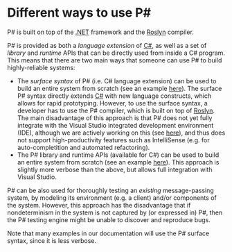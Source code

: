 Different ways to use P#
========================
P# is built on top of the [.NET](https://www.microsoft.com/net) framework and the [Roslyn](https://github.com/dotnet/roslyn) compiler.

P# is provided as both a _language extension_ of [C#](https://docs.microsoft.com/en-gb/dotnet/csharp/), as well as a set of _library_ and _runtime_ APIs that can be directly used from inside a C# program. This means that there are two main ways that someone can use P# to build highly-reliable systems:
- The _surface syntax_ of P# (i.e. C# language extension) can be used to build an entire system from scratch (see an example [here](https://github.com/p-org/PSharp/blob/master/Samples/PingPong/PingPong.PSharpLanguage/Server.psharp)). The surface P# syntax directly extends [C#](https://docs.microsoft.com/en-gb/dotnet/csharp/) with new language constructs, which allows for rapid prototyping. However, to use the surface syntax, a developer has to use the P# compiler, which is built on top of [Roslyn](https://github.com/dotnet/roslyn). The main disadvantage of this approach is that P# does not yet fully integrate with the Visual Studio integrated development environment (IDE), although we are actively working on this (see [here](https://github.com/p-org/PSharp/issues/128)), and thus does not support high-productivity features such as IntelliSense (e.g. for auto-completition and automated refactoring).
- The P# library and runtime APIs (available for C#) can be used to build an entire system from scratch (see an example [here](https://github.com/p-org/PSharp/blob/master/Samples/PingPong/PingPong.PSharpLibrary/Server.cs)). This approach is slightly more verbose than the above, but allows full integration with Visual Studio.

P# can be also used for thoroughly testing an _existing_ message-passing system, by modeling its environment (e.g. a client) and/or components of the system. However, this approach has the disadvantage that if nondeterminism in the system is not captured by (or expressed in) P#, then the P# testing engine might be unable to discover and reproduce bugs.

Note that many examples in our documentation will use the P# surface syntax, since it is less verbose.
